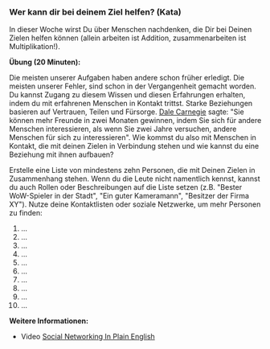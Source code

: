 ### Wer kann dir bei deinem Ziel helfen? (Kata)

In dieser Woche wirst Du über Menschen nachdenken, die Dir bei Deinen Zielen helfen können (allein arbeiten ist Addition, zusammenarbeiten ist Multiplikation!).

**Übung (20 Minuten):**

Die meisten unserer Aufgaben haben andere schon früher erledigt. Die meisten unserer Fehler, sind schon in der Vergangenheit gemacht worden. Du kannst Zugang zu diesem Wissen und diesen Erfahrungen erhalten, indem du mit erfahrenen Menschen in Kontakt trittst. Starke Beziehungen basieren auf Vertrauen, Teilen und Fürsorge. [Dale Carnegie](https://en.wikipedia.org/wiki/Dale_Carnegie) sagte: "Sie können mehr Freunde in zwei Monaten gewinnen, indem Sie sich für andere Menschen interessieren, als wenn Sie zwei Jahre versuchen, andere Menschen für sich zu interessieren". Wie kommst du also mit Menschen in Kontakt, die mit deinen Zielen in Verbindung stehen und wie kannst du eine Beziehung mit ihnen aufbauen?

Erstelle eine Liste von mindestens zehn Personen, die mit Deinen Zielen in Zusammenhang stehen. Wenn du die Leute nicht namentlich kennst, kannst du auch Rollen oder Beschreibungen auf die Liste setzen (z.B. "Bester WoW-Spieler in der Stadt", "Ein guter Kameramann", "Besitzer der Firma XY"). Nutze deine Kontaktlisten oder soziale Netzwerke, um mehr Personen zu finden:

1.  ...
1.  ...
1.  ...
1.  ...
1.  ...
1.  ...
1.  ...
1.  ...
1.  ...
1. ...

**Weitere Informationen:**

* Video [Social Networking In Plain English](https://www.youtube.com/watch?v=6a_KF7TYKVc)
